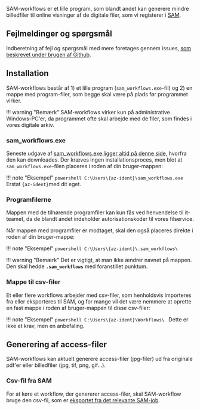 SAM-workflows er et lille program, som blandt andet kan generere mindre billedfiler til online visninger af de digitale filer, som vi registerer i [SAM](../registration/sam.md).

## Fejlmeldinger og spørgsmål
Indberetning af fejl og spørgsmål med mere foretages gennem issues, [som beskrevet under brugen af Github](../inbox/github.md#indberetninger).

## Installation
SAM-workflows består af 1) et lille program (```sam_workflows.exe```-fil) og 2) en mappe med program-filer, som begge skal være på plads før programmet virker.

!!! warning "Bemærk"
    SAM-workflows virker kun på administrative Windows-PC'er, da programmet ofte skal arbejde med de filer, som findes i vores digitale arkiv. 

### sam_workflows.exe
Seneste udgave af [sam_workflows.exe ligger altid på denne side](https://github.com/aarhusstadsarkiv/sam-workflows/releases), hvorfra den kan downloades. Der kræves ingen installationsproces, men blot at ```sam_workflows.exe```-filen placeres i roden af din bruger-mappen:

!!! note "Eksempel"
    ```powershell
    C:\Users\{az-ident}\sam_workflows.exe
    ```
    Erstat ```{az-ident}```med dit eget.

### Programfilerne
Mappen med de tilhørende programfiler kan kun fås ved henvendelse til it-teamet, da de blandt andet indeholder autorisationskoder til vores filservice.

Når mappen med programfiler er modtaget, skal den også placeres direkte i roden af din bruger-mappe:

!!! note "Eksempel"
    ```powershell
    C:\Users\{az-ident}\.sam_workflows\
    ```

!!! warning "Bemærk"
    Det er vigtigt, at man ikke ændrer navnet på mappen. Den skal hedde **```.sam_workflows```** med foranstillet punktum.

### Mappe til csv-filer
Et eller flere workflows arbejder med csv-filer, som henholdsvis importeres fra eller eksporteres til  SAM, og for mange vil det være nemmere at oprette en fast mappe i roden af bruger-mappen til disse csv-filer:

!!! note "Eksempel"
    ```powershell
    C:\Users\{az-ident}\Workflows\
    ```
Dette er ikke et krav, men en anbefaling.

## Generering af access-filer
SAM-workflows kan aktuelt generere access-filer (jpg-filer) ud fra originale pdf'er eller billedfiler (jpg, tif, png, gif...).

### Csv-fil fra SAM
For at køre et workflow, der genererer access-filer, skal SAM-workflow bruge den csv-fil, som er [eksportet fra det relevante SAM-job](../registration/sam.md#eksport-af-metadata).

